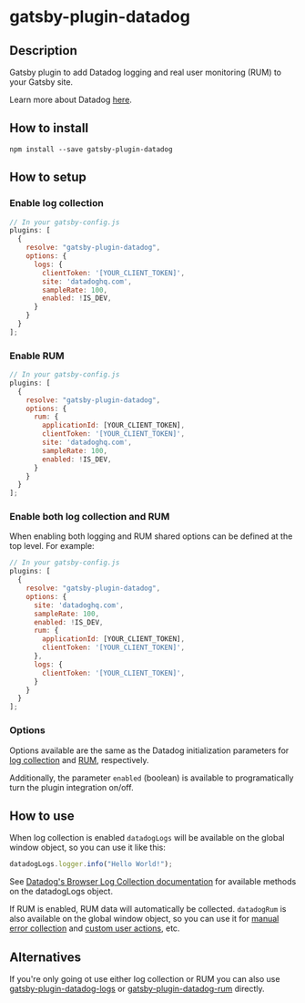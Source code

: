 # gatsby-plugin-datadog

## Description

Gatsby plugin to add Datadog logging and real user monitoring (RUM) to your Gatsby site.

Learn more about Datadog [here](https://www.datadoghq.com/).

## How to install

`npm install --save gatsby-plugin-datadog`

## How to setup

### Enable log collection

```javascript
// In your gatsby-config.js
plugins: [
  {
    resolve: "gatsby-plugin-datadog",
    options: {
      logs: {
        clientToken: '[YOUR_CLIENT_TOKEN]',
        site: 'datadoghq.com',
        sampleRate: 100,
        enabled: !IS_DEV,
      }
    }
  }
];
```

### Enable RUM

```javascript
// In your gatsby-config.js
plugins: [
  {
    resolve: "gatsby-plugin-datadog",
    options: {
      rum: {
        applicationId: [YOUR_CLIENT_TOKEN],
        clientToken: '[YOUR_CLIENT_TOKEN]',
        site: 'datadoghq.com',
        sampleRate: 100,
        enabled: !IS_DEV,
      }
    }
  }
];
```

### Enable both log collection and RUM

When enabling both logging and RUM shared options can be defined at the top level. For example:

```javascript
// In your gatsby-config.js
plugins: [
  {
    resolve: "gatsby-plugin-datadog",
    options: {
      site: 'datadoghq.com',
      sampleRate: 100,
      enabled: !IS_DEV,
      rum: {
        applicationId: [YOUR_CLIENT_TOKEN],
        clientToken: '[YOUR_CLIENT_TOKEN]',
      },
      logs: {
        clientToken: '[YOUR_CLIENT_TOKEN]',
      }
    }
  }
];
```

### Options

Options available are the same as the Datadog initialization parameters for [log collection](https://docs.datadoghq.com/logs/log_collection/javascript/#initialization-parameters) and [RUM](https://docs.datadoghq.com/real_user_monitoring/browser/#configuration), respectively. 

Additionally, the parameter `enabled` (boolean) is available to programatically turn the plugin integration on/off.

## How to use

When log collection is enabled `datadogLogs` will be available on the global window object, so you can use it like this:

```javascript
datadogLogs.logger.info("Hello World!");
```

See [Datadog's Browser Log Collection documentation](https://docs.datadoghq.com/logs/log_collection/javascript/#usage) for available methods on the datadogLogs object.

If RUM is enabled, RUM data will automatically be collected. `datadogRum` is also available on the global window object, so you can use it for [manual error collection](https://docs.datadoghq.com/real_user_monitoring/browser/collecting_browser_errors/?tab=npm#collect-errors-manually) and [custom user actions](https://docs.datadoghq.com/real_user_monitoring/browser/tracking_user_actions/?tab=npm#custom-user-actions), etc.

## Alternatives

If you're only going ot use either log collection or RUM you can also use [gatsby-plugin-datadog-logs](https://github.com/niklasnordlund/gatsby-plugin-datadog-logs) or [gatsby-plugin-datadog-rum](https://github.com/niklasnordlund/gatsby-plugin-datadog-rum) directly.


